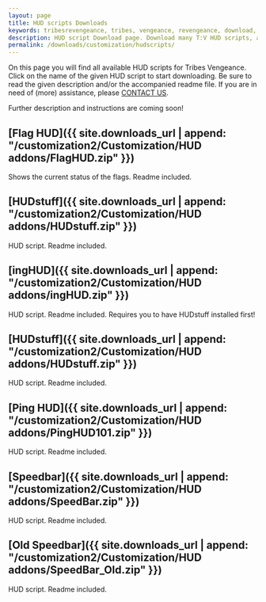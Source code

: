 ```yaml
---
layout: page
title: HUD scripts Downloads
keywords: tribesrevengeance, tribes, vengeance, revengeance, download, hud, script, flag, speedbar, ping, customized
description: HUD script Download page. Download many T:V HUD scripts, as the speedbar, ping indicator and much more!
permalink: /downloads/customization/hudscripts/
---
```


On this page you will find all available HUD scripts for Tribes Vengeance. Click on the name of the given HUD script to start downloading. Be sure to read the given description and/or the accompanied readme file. If you are in need of (more) assistance, please [CONTACT US](/contact).

Further description and instructions are coming soon!

  
  

## [Flag HUD]({{ site.downloads_url | append: "/customization2/Customization/HUD addons/FlagHUD.zip" }})

Shows the current status of the flags. Readme included.


  

## [HUDstuff]({{ site.downloads_url | append: "/customization2/Customization/HUD addons/HUDstuff.zip" }})

HUD script. Readme included.

  
  

## [ingHUD]({{ site.downloads_url | append: "/customization2/Customization/HUD addons/ingHUD.zip" }})

HUD script. Readme included. Requires you to have HUDstuff installed first!

  
  

## [HUDstuff]({{ site.downloads_url | append: "/customization2/Customization/HUD addons/HUDstuff.zip" }})

HUD script. Readme included.

  
  

## [Ping HUD]({{ site.downloads_url | append: "/customization2/Customization/HUD addons/PingHUD101.zip" }})

HUD script. Readme included.

  
  

## [Speedbar]({{ site.downloads_url | append: "/customization2/Customization/HUD addons/SpeedBar.zip" }})

HUD script. Readme included.

  
  

## [Old Speedbar]({{ site.downloads_url | append: "/customization2/Customization/HUD addons/SpeedBar_Old.zip" }})

HUD script. Readme included.

